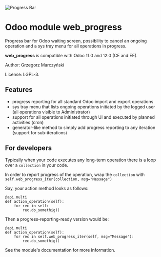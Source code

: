 ![Progress Bar](https://raw.githubusercontent.com/grzes9898/odoo-web-progress/11.0/web_progress/static/description/progress_bar_loading.gif)

# Odoo module web_progress

Progress bar for Odoo waiting screen, possibility to cancel an ongoing operation and a sys tray menu for all operations in progress.

**web_progress** is compatible with Odoo 11.0 and 12.0 (CE and EE).

Author: Grzegorz Marczyński

License: LGPL-3.

## Features

- progress reporting for all standard Odoo import and export operations
- sys tray menu that lists ongoing operations initiated by the logged user (all operations visible to Administrator)
- support for all operations initiated through UI and executed by planned activities (cron)
- generator-like method to simply add progress reporting to any iteration (support for sub-iterations)

## For developers

Typically when your code executes any long-term operation there is a loop over a `collection` in your code.

In order to report progress of the operation, wrap the `collection` with `self.web_progress_iter(collection, msg="Message")`

Say, your action method looks as follows:
```(python)
@api.multi
def action_operation(self):
    for rec in self:
        rec.do_somethig()
```
Then a progress-reporting-ready version would be:
```(python)
@api.multi
def action_operation(self):
    for rec in self.web_progress_iter(self, msg="Message"):
        rec.do_somethig()
```
See the module's documentation for more information.



 